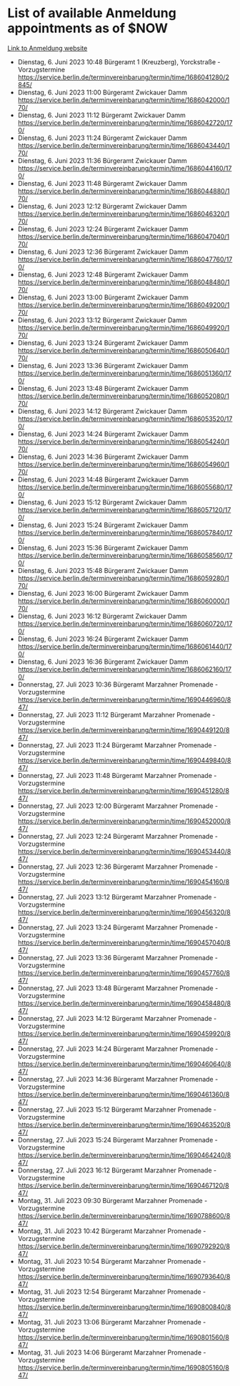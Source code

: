 # List of available Anmeldung appointments as of $NOW
[Link to Anmeldung website](https://service.berlin.de/terminvereinbarung/termin/tag.php?termin=1&anliegen[]=120686&dienstleisterlist=122210,122217,327316,122219,327312,122227,327314,122231,327346,122243,327348,122254,122252,329742,122260,329745,122262,329748,122271,327278,122273,327274,122277,327276,330436,122280,327294,122282,327290,122284,327292,122291,327270,122285,327266,122286,327264,122296,327268,150230,329760,122297,327286,122294,327284,122312,329763,122314,329775,122304,327330,122311,327334,122309,327332,317869,122281,327352,122279,329772,122283,122276,327324,122274,327326,122267,329766,122246,327318,122251,327320,122257,327322,122208,327298,122226,327300&herkunft=http%3A%2F%2Fservice.berlin.de%2Fdienstleistung%2F120686%2F)
- Dienstag, 6. Juni 2023 10:48 Bürgeramt 1 (Kreuzberg), Yorckstraße - Vorzugstermine https://service.berlin.de/terminvereinbarung/termin/time/1686041280/2845/
- Dienstag, 6. Juni 2023 11:00 Bürgeramt Zwickauer Damm https://service.berlin.de/terminvereinbarung/termin/time/1686042000/170/
- Dienstag, 6. Juni 2023 11:12 Bürgeramt Zwickauer Damm https://service.berlin.de/terminvereinbarung/termin/time/1686042720/170/
- Dienstag, 6. Juni 2023 11:24 Bürgeramt Zwickauer Damm https://service.berlin.de/terminvereinbarung/termin/time/1686043440/170/
- Dienstag, 6. Juni 2023 11:36 Bürgeramt Zwickauer Damm https://service.berlin.de/terminvereinbarung/termin/time/1686044160/170/
- Dienstag, 6. Juni 2023 11:48 Bürgeramt Zwickauer Damm https://service.berlin.de/terminvereinbarung/termin/time/1686044880/170/
- Dienstag, 6. Juni 2023 12:12 Bürgeramt Zwickauer Damm https://service.berlin.de/terminvereinbarung/termin/time/1686046320/170/
- Dienstag, 6. Juni 2023 12:24 Bürgeramt Zwickauer Damm https://service.berlin.de/terminvereinbarung/termin/time/1686047040/170/
- Dienstag, 6. Juni 2023 12:36 Bürgeramt Zwickauer Damm https://service.berlin.de/terminvereinbarung/termin/time/1686047760/170/
- Dienstag, 6. Juni 2023 12:48 Bürgeramt Zwickauer Damm https://service.berlin.de/terminvereinbarung/termin/time/1686048480/170/
- Dienstag, 6. Juni 2023 13:00 Bürgeramt Zwickauer Damm https://service.berlin.de/terminvereinbarung/termin/time/1686049200/170/
- Dienstag, 6. Juni 2023 13:12 Bürgeramt Zwickauer Damm https://service.berlin.de/terminvereinbarung/termin/time/1686049920/170/
- Dienstag, 6. Juni 2023 13:24 Bürgeramt Zwickauer Damm https://service.berlin.de/terminvereinbarung/termin/time/1686050640/170/
- Dienstag, 6. Juni 2023 13:36 Bürgeramt Zwickauer Damm https://service.berlin.de/terminvereinbarung/termin/time/1686051360/170/
- Dienstag, 6. Juni 2023 13:48 Bürgeramt Zwickauer Damm https://service.berlin.de/terminvereinbarung/termin/time/1686052080/170/
- Dienstag, 6. Juni 2023 14:12 Bürgeramt Zwickauer Damm https://service.berlin.de/terminvereinbarung/termin/time/1686053520/170/
- Dienstag, 6. Juni 2023 14:24 Bürgeramt Zwickauer Damm https://service.berlin.de/terminvereinbarung/termin/time/1686054240/170/
- Dienstag, 6. Juni 2023 14:36 Bürgeramt Zwickauer Damm https://service.berlin.de/terminvereinbarung/termin/time/1686054960/170/
- Dienstag, 6. Juni 2023 14:48 Bürgeramt Zwickauer Damm https://service.berlin.de/terminvereinbarung/termin/time/1686055680/170/
- Dienstag, 6. Juni 2023 15:12 Bürgeramt Zwickauer Damm https://service.berlin.de/terminvereinbarung/termin/time/1686057120/170/
- Dienstag, 6. Juni 2023 15:24 Bürgeramt Zwickauer Damm https://service.berlin.de/terminvereinbarung/termin/time/1686057840/170/
- Dienstag, 6. Juni 2023 15:36 Bürgeramt Zwickauer Damm https://service.berlin.de/terminvereinbarung/termin/time/1686058560/170/
- Dienstag, 6. Juni 2023 15:48 Bürgeramt Zwickauer Damm https://service.berlin.de/terminvereinbarung/termin/time/1686059280/170/
- Dienstag, 6. Juni 2023 16:00 Bürgeramt Zwickauer Damm https://service.berlin.de/terminvereinbarung/termin/time/1686060000/170/
- Dienstag, 6. Juni 2023 16:12 Bürgeramt Zwickauer Damm https://service.berlin.de/terminvereinbarung/termin/time/1686060720/170/
- Dienstag, 6. Juni 2023 16:24 Bürgeramt Zwickauer Damm https://service.berlin.de/terminvereinbarung/termin/time/1686061440/170/
- Dienstag, 6. Juni 2023 16:36 Bürgeramt Zwickauer Damm https://service.berlin.de/terminvereinbarung/termin/time/1686062160/170/
- Donnerstag, 27. Juli 2023 10:36 Bürgeramt Marzahner Promenade - Vorzugstermine https://service.berlin.de/terminvereinbarung/termin/time/1690446960/847/
- Donnerstag, 27. Juli 2023 11:12 Bürgeramt Marzahner Promenade - Vorzugstermine https://service.berlin.de/terminvereinbarung/termin/time/1690449120/847/
- Donnerstag, 27. Juli 2023 11:24 Bürgeramt Marzahner Promenade - Vorzugstermine https://service.berlin.de/terminvereinbarung/termin/time/1690449840/847/
- Donnerstag, 27. Juli 2023 11:48 Bürgeramt Marzahner Promenade - Vorzugstermine https://service.berlin.de/terminvereinbarung/termin/time/1690451280/847/
- Donnerstag, 27. Juli 2023 12:00 Bürgeramt Marzahner Promenade - Vorzugstermine https://service.berlin.de/terminvereinbarung/termin/time/1690452000/847/
- Donnerstag, 27. Juli 2023 12:24 Bürgeramt Marzahner Promenade - Vorzugstermine https://service.berlin.de/terminvereinbarung/termin/time/1690453440/847/
- Donnerstag, 27. Juli 2023 12:36 Bürgeramt Marzahner Promenade - Vorzugstermine https://service.berlin.de/terminvereinbarung/termin/time/1690454160/847/
- Donnerstag, 27. Juli 2023 13:12 Bürgeramt Marzahner Promenade - Vorzugstermine https://service.berlin.de/terminvereinbarung/termin/time/1690456320/847/
- Donnerstag, 27. Juli 2023 13:24 Bürgeramt Marzahner Promenade - Vorzugstermine https://service.berlin.de/terminvereinbarung/termin/time/1690457040/847/
- Donnerstag, 27. Juli 2023 13:36 Bürgeramt Marzahner Promenade - Vorzugstermine https://service.berlin.de/terminvereinbarung/termin/time/1690457760/847/
- Donnerstag, 27. Juli 2023 13:48 Bürgeramt Marzahner Promenade - Vorzugstermine https://service.berlin.de/terminvereinbarung/termin/time/1690458480/847/
- Donnerstag, 27. Juli 2023 14:12 Bürgeramt Marzahner Promenade - Vorzugstermine https://service.berlin.de/terminvereinbarung/termin/time/1690459920/847/
- Donnerstag, 27. Juli 2023 14:24 Bürgeramt Marzahner Promenade - Vorzugstermine https://service.berlin.de/terminvereinbarung/termin/time/1690460640/847/
- Donnerstag, 27. Juli 2023 14:36 Bürgeramt Marzahner Promenade - Vorzugstermine https://service.berlin.de/terminvereinbarung/termin/time/1690461360/847/
- Donnerstag, 27. Juli 2023 15:12 Bürgeramt Marzahner Promenade - Vorzugstermine https://service.berlin.de/terminvereinbarung/termin/time/1690463520/847/
- Donnerstag, 27. Juli 2023 15:24 Bürgeramt Marzahner Promenade - Vorzugstermine https://service.berlin.de/terminvereinbarung/termin/time/1690464240/847/
- Donnerstag, 27. Juli 2023 16:12 Bürgeramt Marzahner Promenade - Vorzugstermine https://service.berlin.de/terminvereinbarung/termin/time/1690467120/847/
- Montag, 31. Juli 2023 09:30 Bürgeramt Marzahner Promenade - Vorzugstermine https://service.berlin.de/terminvereinbarung/termin/time/1690788600/847/
- Montag, 31. Juli 2023 10:42 Bürgeramt Marzahner Promenade - Vorzugstermine https://service.berlin.de/terminvereinbarung/termin/time/1690792920/847/
- Montag, 31. Juli 2023 10:54 Bürgeramt Marzahner Promenade - Vorzugstermine https://service.berlin.de/terminvereinbarung/termin/time/1690793640/847/
- Montag, 31. Juli 2023 12:54 Bürgeramt Marzahner Promenade - Vorzugstermine https://service.berlin.de/terminvereinbarung/termin/time/1690800840/847/
- Montag, 31. Juli 2023 13:06 Bürgeramt Marzahner Promenade - Vorzugstermine https://service.berlin.de/terminvereinbarung/termin/time/1690801560/847/
- Montag, 31. Juli 2023 14:06 Bürgeramt Marzahner Promenade - Vorzugstermine https://service.berlin.de/terminvereinbarung/termin/time/1690805160/847/
